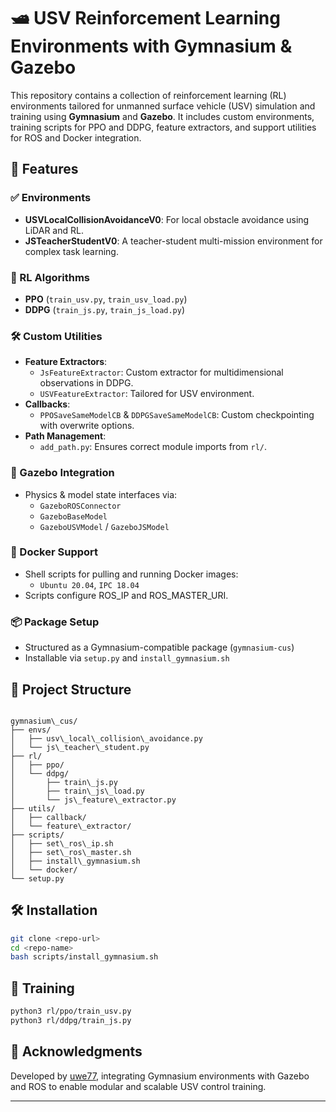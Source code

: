 # 🛥️ USV Reinforcement Learning Environments with Gymnasium & Gazebo

This repository contains a collection of reinforcement learning (RL) environments tailored for unmanned surface vehicle (USV) simulation and training using **Gymnasium** and **Gazebo**. It includes custom environments, training scripts for PPO and DDPG, feature extractors, and support utilities for ROS and Docker integration.

## 🚀 Features

### ✅ Environments
- **USVLocalCollisionAvoidanceV0**: For local obstacle avoidance using LiDAR and RL.
- **JSTeacherStudentV0**: A teacher-student multi-mission environment for complex task learning.

### 🧠 RL Algorithms
- **PPO** (`train_usv.py`, `train_usv_load.py`)
- **DDPG** (`train_js.py`, `train_js_load.py`)

### 🛠️ Custom Utilities
- **Feature Extractors**:
  - `JsFeatureExtractor`: Custom extractor for multidimensional observations in DDPG.
  - `USVFeatureExtractor`: Tailored for USV environment.
- **Callbacks**:
  - `PPOSaveSameModelCB` & `DDPGSaveSameModelCB`: Custom checkpointing with overwrite options.
- **Path Management**:
  - `add_path.py`: Ensures correct module imports from `rl/`.

### 🔧 Gazebo Integration
- Physics & model state interfaces via:
  - `GazeboROSConnector`
  - `GazeboBaseModel`
  - `GazeboUSVModel` / `GazeboJSModel`

### 🐳 Docker Support
- Shell scripts for pulling and running Docker images:
  - `Ubuntu 20.04`, `IPC 18.04`
- Scripts configure ROS_IP and ROS_MASTER_URI.

### 📦 Package Setup
- Structured as a Gymnasium-compatible package (`gymnasium-cus`)
- Installable via `setup.py` and `install_gymnasium.sh`

## 📁 Project Structure

```

gymnasium\_cus/
├── envs/
│   ├── usv\_local\_collision\_avoidance.py
│   └── js\_teacher\_student.py
├── rl/
│   ├── ppo/
│   └── ddpg/
│       ├── train\_js.py
│       ├── train\_js\_load.py
│       └── js\_feature\_extractor.py
├── utils/
│   ├── callback/
│   └── feature\_extractor/
├── scripts/
│   ├── set\_ros\_ip.sh
│   ├── set\_ros\_master.sh
│   ├── install\_gymnasium.sh
│   └── docker/
└── setup.py

````

## 🛠 Installation

```bash
git clone <repo-url>
cd <repo-name>
bash scripts/install_gymnasium.sh
````

## 🧪 Training

```bash
python3 rl/ppo/train_usv.py
python3 rl/ddpg/train_js.py
```

## 🧾 Acknowledgments

Developed by [uwe77](mailto:uwe90711@gmail.com), integrating Gymnasium environments with Gazebo and ROS to enable modular and scalable USV control training.

---
